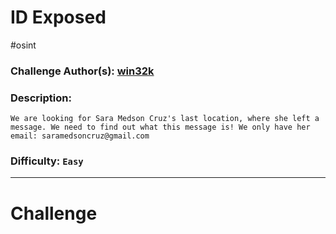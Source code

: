 # ID Exposed
#osint 

### Challenge Author(s): [win32k](https://app.hackthebox.eu/users/282657)

### Description: 
    We are looking for Sara Medson Cruz's last location, where she left a message. We need to find out what this message is! We only have her email: saramedsoncruz@gmail.com
### Difficulty: `Easy`

---
# Challenge

